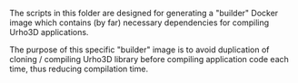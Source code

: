 The scripts in this folder are designed for generating a "builder" Docker image which contains (by far) necessary dependencies for compiling Urho3D applications.

The purpose of this specific "builder" image is to avoid duplication of cloning / compiling Urho3D library before compiling application code each time, thus reducing compilation time.
